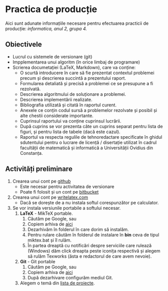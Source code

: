 # Practica de producție

Aici sunt adunate informațiile necesare pentru efectuarea practicii de producție: *informatica, anul 2, grupa 4.* 

## Obiectivele 
* Lucrul cu sistemele de versionare (git)
* Impplementarea unui algoritm (în orice limbaj de programare)
* Scrierea documetației (LaTeX, Markdown), care va conține:
  * O scurtă introducere în care să fie prezentat contextul problemei precum și descrierea succintă a prezentului raport.  
  * Formularea detaliată și precisă a problemei ce se presupune a fi rezolvată.  
  * Descrierea algoritmului de soluționare a problemei.  
  * Descrierea implementării realizate.  
  * Bibliografia utilizată și citată în raportul curent.  
  * Anexele ce conțin codul sursă a problemelor rezolvate și posibil și alte chestii considerate importante.  
  * Cuprinsul raportului va conține cuprinsul lucrării.  
  * După cuprins se vor prezenta câte un cuprins separat pentru lista de figuri, și pentru lista de tabele (dacă este cazul).  
  * Raportul va respecta regulile de tehnoredactare specificate în ghidul sdutentului pentru o lucrare de licență / disertație utilizat în cadrul facultății de matematică și informatică a Universității Ovidius din Constanța.  
  
## Activități preliminare
1. Crearea unui cont pe [github](https://github.com/)
   * Este necesar pentru activitatea de versionare
   * Poate fi folosit și un cont pe [bitbucket](http://bitbucket.org/)
2. Crearea unui cont pe [writelatex.com](https://www.writelatex.com/signup?ref=c49639198953)
   * Dacă se dorește de a nu instala softul corespunzător pe calculator.
3. Se vor instala versiunile portabile a softului necesar.
   1. **LaTeX** - MikTeX portable.
      1. Căutăm pe Google, sau
      2. Copiem arhiva de [aici]()
      3. Dezarhivăm în folderul în care dorim să instalăm. 
      4. Pentru rulare căutăm în folderul de instalare în **bin** ceva de tipul miktex.bat și îl rulăm.
      5. În partea dreaptă cu notificări despre serviciile care rulează (Windows) dăm click dreapta peste iconița respectivă și alegem să rulăm Texworks (ăsta e redactorul de care avem nevoie). 
   2. **Git** - Git portable   
      1. Căutăm pe Google, sau
      2. Copiem arhiva de [aici]()
      3. După dezarhivare configurăm mediul Git. 
   3. Alegem o temă din [lista de proiecte](). 
      


